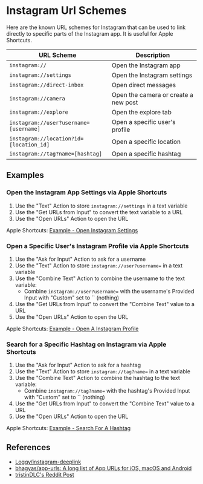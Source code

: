 # Instagram Url Schemes

Here are the known URL schemes for Instagram that can be used to link directly to specific parts of the Instagram app. It is useful for Apple Shortcuts.

| URL Scheme                              | Description                          |
| --------------------------------------- | ------------------------------------ |
| `instagram://`                          | Open the Instagram app               |
| `instagram://settings`                  | Open the Instagram settings          |
| `instagram://direct-inbox`              | Open direct messages                 |
| `instagram://camera`                    | Open the camera or create a new post |
| `instagram://explore`                   | Open the explore tab                 |
| `instagram://user?username=[username]`  | Open a specific user's profile       |
| `instagram://location?id=[location_id]` | Open a specific location             |
| `instagram://tag?name=[hashtag]`        | Open a specific hashtag              |

## Examples

### Open the Instagram App Settings via Apple Shortcuts

1. Use the "Text" Action to store `instagram://settings` in a text variable
1. Use the "Get URLs from Input" to convert the text variable to a URL
1. Use the "Open URLs" Action to open the URL

Apple Shortcuts: [Example - Open Instagram Settings](https://www.icloud.com/shortcuts/5289d99da79f47639d6d9d211261b107)

### Open a Specific User's Instagram Profile via Apple Shortcuts

1. Use the "Ask for Input" Action to ask for a username
1. Use the "Text" Action to store `instagram://user?username=` in a text variable
1. Use the "Combine Text" Action to combine the username to the text variable:
    * Combine `instagram://user?username=` with the username's Provided Input with "Custom" set to `` (nothing)
1. Use the "Get URLs from Input" to convert the "Combine Text" value to a URL
1. Use the "Open URLs" Action to open the URL

Apple Shortcuts: [Example - Open A Instagram Profile](https://www.icloud.com/shortcuts/d11f047b0a6242198d5b3d8bf88b00e1)

### Search for a Specific Hashtag on Instagram via Apple Shortcuts

1. Use the "Ask for Input" Action to ask for a hashtag
1. Use the "Text" Action to store `instagram://tag?name=` in a text variable
1. Use the "Combine Text" Action to combine the hashtag to the text variable:
    * Combine `instagram://tag?name=` with the hashtag's Provided Input with "Custom" set to `` (nothing)
1. Use the "Get URLs from Input" to convert the "Combine Text" value to a URL
1. Use the "Open URLs" Action to open the URL

Apple Shortcuts: [Example - Search For A Hashtag](https://www.icloud.com/shortcuts/e737ed7514404c0293a545ca54325564)

## References
* [Loggy/instagram-deeplink](https://github.com/Loggy/instagram-deeplink)
* [bhagyas/app-urls: A long list of App URLs for iOS, macOS and Android](https://github.com/bhagyas/app-urls)
* [tristinDLC's Reddit Post](https://www.reddit.com/r/shortcuts/comments/xnrz7t/comment/ipvnubg/)
